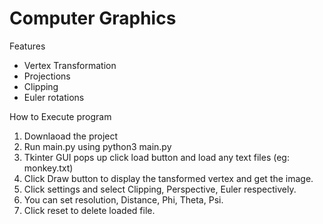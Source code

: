 # Computer Graphics

Features
* Vertex Transformation
* Projections
* Clipping
* Euler rotations 

How to Execute program
1. Downlaoad the project
1. Run main.py using python3 main.py
1. Tkinter GUI pops up click load button and load any text files (eg: monkey.txt)
1. Click Draw button to display the tansformed vertex and get the image.
1. Click settings and select Clipping, Perspective, Euler respectively. 
1. You can set resolution, Distance, Phi, Theta, Psi.
1. Click reset to delete loaded file.

